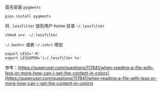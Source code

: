 首先安装 `pygments`

```
pipx install pygments
```

将 `.lessfilter` 放到用户 home 目录 `~/.lessfilter`

```
chmod u+x  ~/.lessfilter
```

`~/.bashrc` 或者 `~/.zshrc` 增加

```
export LESS='-R'
export LESSOPEN='|~/.lessfilter %s'
```

参考：[https://superuser.com/questions/117841/when-reading-a-file-with-less-or-more-how-can-i-get-the-content-in-colors](https://superuser.com/questions/117841/when-reading-a-file-with-less-or-more-how-can-i-get-the-content-in-colors)
